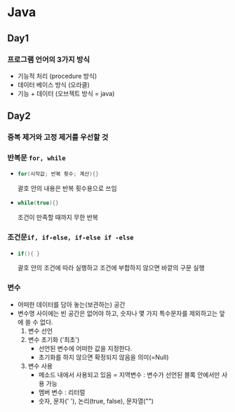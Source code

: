 # Java

## Day1

### 프로그램 언어의 3가지 방식

- 기능적 처리 (procedure 방식)
- 데이터 베이스 방식 (오라클)
- 기능 + 데이터 (오브젝트 방식  = java)

## Day2

### 중복 제거와 고정 제거를 우선할 것

### 반복문 ``for, while``

- ```java
  for(시작값; 반복 횟수; 계산){}
  ```

  괄호 안의 내용은 반복 횟수용으로 쓰임

- ```java
  while(true){}
  ```

  조건이 만족할 때까지 무한 반복

### 조건문``if, if-else, if-else if -else``

- ```java
  if(){ }
  ```

  괄호 안의 조건에 따라 실행하고 조건에 부합하지 않으면 바깥의 구문 실행

### 변수

- 어떠한 데이터를 담아 놓는(보관하는) 공간
- 변수명 사이에는 빈 공간은 없어야 하고, 숫자나 몇 가지 특수문자를 제외하고는 앞에 쓸 수 없다.
  1. 변수 선언
  2. 변수 초기화 ('최초')
     - 선언된 변수에 어떠한 값을 지정한다.
     - 초기화를 하지 않으면 확정되지 않음을 의미(=Null)
  3. 변수 사용
     - 메소드 내에서 사용되고 있음 = 지역변수  : 변수가 선언된 블록 안에서만 사용 가능
     - 멤버 변수  : 리터럴
     - 숫자, 문자(' '), 논리(true, false), 문자열("")
